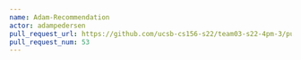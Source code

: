 ```yaml
---
name: Adam-Recommendation
actor: adampedersen
pull_request_url: https://github.com/ucsb-cs156-s22/team03-s22-4pm-3/pull/53
pull_request_num: 53
---
```

